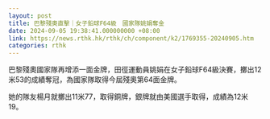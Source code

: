 ```yaml
---
layout: post
title: 巴黎殘奧直擊｜女子鉛球F64級　國家隊姚娟奪金
date: 2024-09-05 19:38:41.000000000 +08:00
link: https://news.rthk.hk/rthk/ch/component/k2/1769355-20240905.htm
categories: rthk
---
```


巴黎殘奧國家隊再增添一面金牌，田徑運動員姚娟在女子鉛球F64級決賽，擲出12米53的成績奪冠，為國家隊取得今屆殘奧第64面金牌。

她的隊友楊月就擲出11米77，取得銅牌，銀牌就由美國選手取得，成績為12米19。

